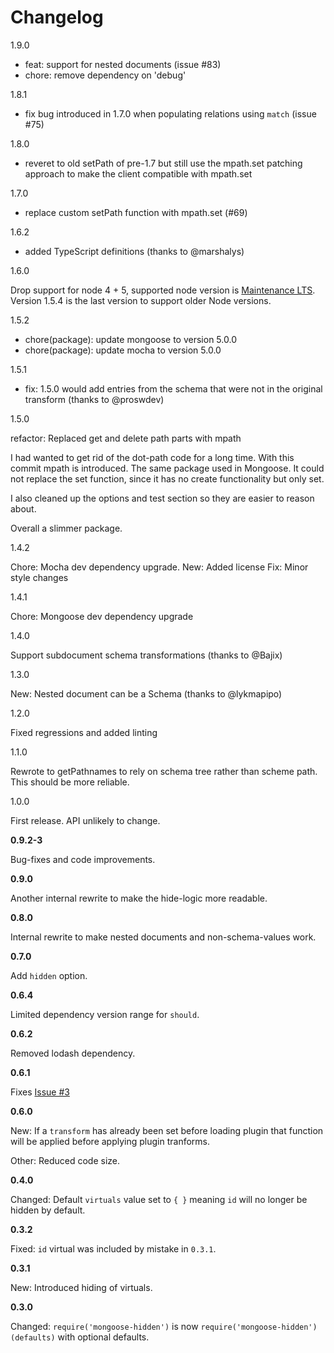 # Changelog

1.9.0

- feat: support for nested documents (issue #83)
- chore: remove dependency on 'debug'

1.8.1

- fix bug introduced in 1.7.0 when populating relations using `match` (issue #75)

1.8.0

- reveret to old setPath of pre-1.7 but still use the mpath.set patching approach to make the client compatible with mpath.set

1.7.0

- replace custom setPath function with mpath.set (#69)

1.6.2

- added TypeScript definitions (thanks to @marshalys)

1.6.0

Drop support for node 4 + 5, supported node version is [Maintenance LTS](https://github.com/nodejs/Release). Version 1.5.4 is the last version
to support older Node versions.

1.5.2

- chore(package): update mongoose to version 5.0.0
- chore(package): update mocha to version 5.0.0

1.5.1

- fix: 1.5.0 would add entries from the schema that were not in the original transform (thanks to @proswdev)

1.5.0

refactor: Replaced get and delete path parts with mpath

I had wanted to get rid of the dot-path code for a long time. With this
commit mpath is introduced. The same package used in Mongoose. It could
not replace the set function, since it has no create functionality but
only set.

I also cleaned up the options and test section so they are easier to
reason about.

Overall a slimmer package.

1.4.2

Chore: Mocha dev dependency upgrade.
New: Added license
Fix: Minor style changes

1.4.1

Chore: Mongoose dev dependency upgrade

1.4.0

Support subdocument schema transformations (thanks to @Bajix)

1.3.0

New: Nested document can be a Schema (thanks to @lykmapipo)

1.2.0

Fixed regressions and added linting

1.1.0

Rewrote to getPathnames to rely on schema tree rather than scheme path. This
should be more reliable.

1.0.0

First release. API unlikely to change.

**0.9.2-3**

Bug-fixes and code improvements.

**0.9.0**

Another internal rewrite to make the hide-logic more readable.

**0.8.0**

Internal rewrite to make nested documents and non-schema-values work.

**0.7.0**

Add `hidden` option.

**0.6.4**

Limited dependency version range for `should`.

**0.6.2**

Removed lodash dependency.

**0.6.1**

Fixes [Issue #3](https://github.com/mblarsen/mongoose-hidden/issues/3)

**0.6.0**

New: If a `transform` has already been set before loading plugin that function will be applied before applying plugin tranforms.

Other: Reduced code size.

**0.4.0**

Changed: Default `virtuals` value set to `{ }` meaning `id` will no longer be hidden by default.

**0.3.2**

Fixed: `id` virtual was included by mistake in `0.3.1`.

**0.3.1**

New: Introduced hiding of virtuals.

**0.3.0**

Changed: `require('mongoose-hidden')` is now `require('mongoose-hidden')(defaults)` with optional defaults.
